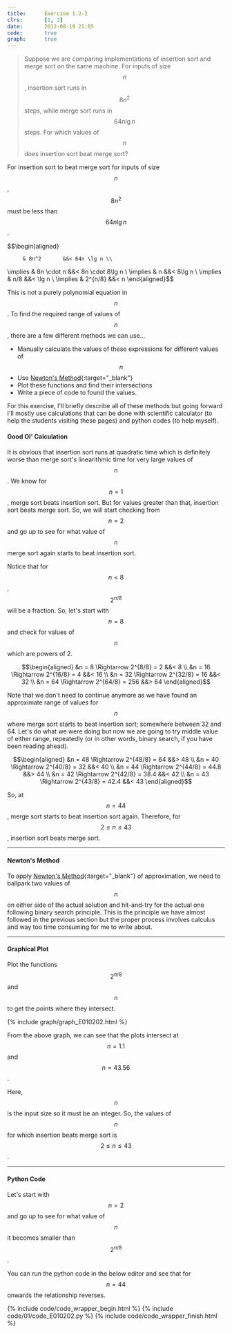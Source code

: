 ```yaml
---
title:      Exercise 1.2-2
clrs:       [1, 2]
date:       2012-08-19 21:05
code:       true
graph:      true
---
```


> Suppose we are comparing implementations of insertion sort and merge sort on the same machine. For inputs of size $$n$$, insertion sort runs in $$8n^2$$ steps, while merge sort runs in $$64n \lg n$$ steps. For which values of $$n$$ does insertion sort beat merge sort?

For insertion sort to beat merge sort for inputs of size $$n$$, $$8n^2$$ must be less than $$64n \lg n$$.

$$\begin{aligned}

         & 8n^2       &&< 64n \lg n \\

\implies & 8n \cdot n &&< 8n \cdot 8\lg n \\
\implies & n          &&< 8\lg n \\
\implies & n/8  &&< \lg n \\
\implies & 2^{n/8}    &&< n
\end{aligned}$$

This is not a purely polynomial equation in $$n$$. To find the required range of values of $$n$$, there are a few different methods we can use...

* Manually calculate the values of these expressions for different values of $$n$$
* Use [Newton's Method](https://en.wikipedia.org/wiki/Newton%27s_method){:target="_blank"}
* Plot these functions and find their intersections
* Write a piece of code to found the values.

For this exercise, I'll briefly describe all of these methods but going forward I'll mostly use calculations that can be done with scientific calculator (to help the students visiting these pages) and python codes (to help myself).

#### Good Ol' Calculation

It is obvious that insertion sort runs at quadratic time which is definitely worse than merge sort's linearithmic time for very large values of $$n$$. We know for $$n = 1$$, merge sort beats insertion sort. But for values greater than that, insertion sort beats merge sort. So, we will start checking from $$n = 2$$ and go up to see for what value of $$n$$ merge sort again starts to beat insertion sort.

Notice that for $$n < 8$$, $$2^{n/8}$$ will be a fraction. So, let's start with $$n = 8$$ and check for values of $$n$$ which are powers of 2.

$$\begin{aligned}
&n = 8  \Rightarrow 2^{8/8}  = 2   &&< 8 \\
&n = 16 \Rightarrow 2^{16/8} = 4   &&< 16 \\
&n = 32 \Rightarrow 2^{32/8} = 16  &&< 32 \\
&n = 64 \Rightarrow 2^{64/8} = 256 &&> 64
\end{aligned}$$

Note that we don't need to continue anymore as we have found an approximate range of values for $$n$$ where merge sort starts to beat insertion sort; somewhere between 32 and 64. Let's do what we were doing but now we are going to try middle value of either range, repeatedly (or in other words, binary search, if you have been reading ahead).

$$\begin{aligned}
&n = 48 \Rightarrow 2^{48/8} = 64   &&> 48 \\
&n = 40 \Rightarrow 2^{40/8} = 32   &&< 40 \\
&n = 44 \Rightarrow 2^{44/8} = 44.8 &&> 44 \\
&n = 42 \Rightarrow 2^{42/8} = 38.4 &&< 42 \\
&n = 43 \Rightarrow 2^{43/8} = 42.4 &&< 43
\end{aligned}$$

So, at $$n = 44$$, merge sort starts to beat insertion sort again. Therefore, for $$2 \le n \le 43$$, insertion sort beats merge sort.

---

#### Newton's Method

To apply [Newton's Method](https://en.wikipedia.org/wiki/Newton%27s_method){:target="_blank"} of approximation, we need to ballpark two values of $$n$$ on either side of the actual solution and hit-and-try for the actual one following binary search principle. This is the principle we have almost followed in the previous section but the proper process involves calculus and way too time consuming for me to write about.

---

#### Graphical Plot

Plot the functions $$2^{n/8}$$ and $$n$$ to get the points where they intersect.

{% include graph/graph_E010202.html %}

From the above graph, we can see that the plots intersect at $$n = 1.1$$ and $$n = 43.56$$.

Here, $$n$$ is the input size so it must be an integer. So, the values of $$n$$ for which insertion beats merge sort is $$2 \le n \le 43$$.

---

#### Python Code

Let's start with $$n = 2$$ and go up to see for what value of $$n$$ it becomes smaller than $$2^{n/8}$$.

You can run the python code in the below editor and see that for $$n = 44$$ onwards the relationship reverses.

{% include code/code_wrapper_begin.html %}
{% include code/01/code_E010202.py %}
{% include code/code_wrapper_finish.html %}
